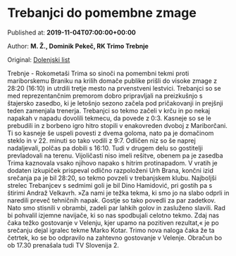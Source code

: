 
# Trebanjci do pomembne zmage

Published at: **2019-11-04T07:00:00+00:00**

Author: **M. Ž., Dominik Pekeč, RK Trimo Trebnje**

Original: [Dolenjski list](https://www.dolenjskilist.si/2019/11/04/227925/novice/novice_splosno/Trebanjci_do_pomembne_zmage/)

Trebnje - Rokometaši Trima so sinoči na pomembni tekmi proti mariborskemu Braniku na krilih domače publike prišli do visoke zmage z 28:20 (16:10) in utrdili tretje mesto na prvenstveni lestvici.
Trebanjci so se med reprezentančnim premorom dobro pripravljali na preizkušnjo s štajersko zasedbo, ki je letošnjo sezono začela pod pričakovanji in prejšnji teden zamenjala trenerja. Trebanjci so tekmo začeli v krču in po nekaj napakah v napadu dovolili tekmecu, da povede z 0:3. Kasneje so se le prebudili in z borbeno igro hitro stopili v enakovreden dvoboj z Mariborčani. Ti so kasneje še uspeli povesti z dvema goloma, nato pa je domačinom steklo in v 22. minuti so tako vodili z 9:7. Odličen niz so še naprej nadaljevali, polčas pa dobili s 16:10.
Tudi v drugem delu so gostitelji prevladovali na terenu. Vijoličasti niso imeli rešitve, obenem pa je zasedba Trima kaznovala vsako njihovo napako s hitrim protinapadom. V vratih je dodaten izkupiček prispeval odlično razpoloženi Urh Brana, končni izid srečanja pa je bil 28:20, so tekmo povzeli v trebanjskem klubu.
Najboljši strelec Trebanjcev s sedmimi goli je bil Dino Hamidović, pri gostih pa s štirimi Andraž Velkavrh.
»Za nami je težka tekma, ki smo jo na slabo odprli in naredili preveč tehničnih napak. Gostje so tako povedli za par zadetkov. Nato smo stisnili v obrambi, zadeli par lahkih golov in zasluženo slavili. Rad bi pohvalil izjemne navijače, ki so nas spodbujali celotno tekmo. Zdaj nas čaka težko gostovanje v Velenju, kjer upamo na pozitiven rezultat,« je po srečanju dejal igralec tekme Marko Kotar.
Trimo nova naloga čaka že ta četrtek, ko se bo odpravilo na zahtevno gostovanje v Velenje. Obračun bo ob 17.30 prenašala tudi TV Slovenija 2.
